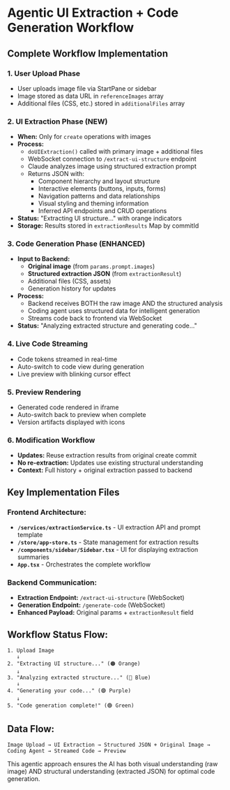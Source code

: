 # Agentic UI Extraction + Code Generation Workflow

## Complete Workflow Implementation

### 1. **User Upload Phase** 
- User uploads image file via StartPane or sidebar
- Image stored as data URL in `referenceImages` array
- Additional files (CSS, etc.) stored in `additionalFiles` array

### 2. **UI Extraction Phase** (NEW)
- **When:** Only for `create` operations with images
- **Process:** 
  - `doUIExtraction()` called with primary image + additional files
  - WebSocket connection to `/extract-ui-structure` endpoint
  - Claude analyzes image using structured extraction prompt
  - Returns JSON with:
    - Component hierarchy and layout structure
    - Interactive elements (buttons, inputs, forms)
    - Navigation patterns and data relationships
    - Visual styling and theming information
    - Inferred API endpoints and CRUD operations
- **Status:** "Extracting UI structure..." with orange indicators
- **Storage:** Results stored in `extractionResults` Map by commitId

### 3. **Code Generation Phase** (ENHANCED)
- **Input to Backend:**
  - **Original image** (from `params.prompt.images`)
  - **Structured extraction JSON** (from `extractionResult`)
  - Additional files (CSS, assets)
  - Generation history for updates
- **Process:**
  - Backend receives BOTH the raw image AND the structured analysis
  - Coding agent uses structured data for intelligent generation
  - Streams code back to frontend via WebSocket
- **Status:** "Analyzing extracted structure and generating code..."

### 4. **Live Code Streaming**
- Code tokens streamed in real-time
- Auto-switch to code view during generation
- Live preview with blinking cursor effect

### 5. **Preview Rendering**
- Generated code rendered in iframe
- Auto-switch back to preview when complete
- Version artifacts displayed with icons

### 6. **Modification Workflow**
- **Updates:** Reuse extraction results from original create commit
- **No re-extraction:** Updates use existing structural understanding
- **Context:** Full history + original extraction passed to backend

## Key Implementation Files

### Frontend Architecture:
- **`/services/extractionService.ts`** - UI extraction API and prompt template
- **`/store/app-store.ts`** - State management for extraction results
- **`/components/sidebar/Sidebar.tsx`** - UI for displaying extraction summaries
- **`App.tsx`** - Orchestrates the complete workflow

### Backend Communication:
- **Extraction Endpoint:** `/extract-ui-structure` (WebSocket)
- **Generation Endpoint:** `/generate-code` (WebSocket) 
- **Enhanced Payload:** Original params + `extractionResult` field

## Workflow Status Flow:

```
1. Upload Image
   ↓
2. "Extracting UI structure..." (🟠 Orange)
   ↓
3. "Analyzing extracted structure..." (🔵 Blue) 
   ↓
4. "Generating your code..." (🟣 Purple)
   ↓
5. "Code generation complete!" (🟢 Green)
```

## Data Flow:

```
Image Upload → UI Extraction → Structured JSON + Original Image → Coding Agent → Streamed Code → Preview
```

This agentic approach ensures the AI has both visual understanding (raw image) AND structural understanding (extracted JSON) for optimal code generation.